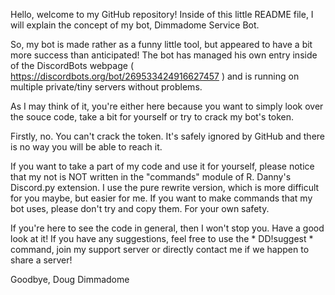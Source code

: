 Hello, welcome to my GitHub repository! Inside of this little README file, I will explain the concept of my bot, Dimmadome Service Bot.

So, my bot is made rather as a funny little tool, but appeared to have a bit more success than anticipated! The bot has managed his own entry inside of the DiscordBots webpage ( https://discordbots.org/bot/269533424916627457 ) and is running on multiple private/tiny servers without problems.

As I may think of it, you're either here because you want to simply look over the souce code, take a bit for yourself or try to crack my bot's token.

Firstly, no. You can't crack the token. It's safely ignored by GitHub and there is no way you will be able to reach it.

If you want to take a part of my code and use it for yourself, please notice that my not is NOT written in the "commands" module of R. Danny's Discord.py extension. I use the pure rewrite version, which is more difficult for you maybe, but easier for me. If you want to make commands that my bot uses, please don't try and copy them. For your own safety.

If you're here to see the code in general, then I won't stop you. Have a good look at it! If you have any suggestions, feel free to use the * DD!suggest * command, join my support server or directly contact me if we happen to share a server!

Goodbye,
Doug Dimmadome
